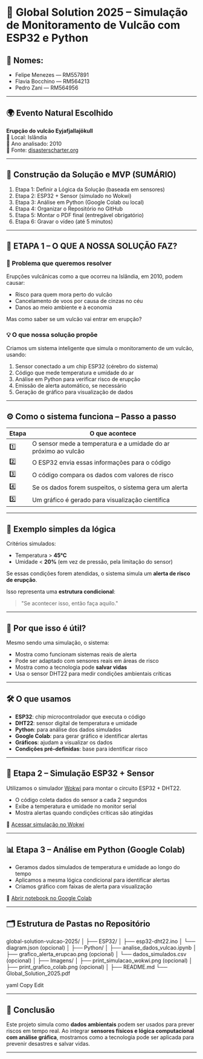 # 🌋 Global Solution 2025 – Simulação de Monitoramento de Vulcão com ESP32 e Python

## 👥 Nomes:
- Felipe Menezes — RM557891  
- Flavia Bocchino — RM564213  
- Pedro Zani — RM564956

---

## 🌍 Evento Natural Escolhido

**Erupção do vulcão Eyjafjallajökull**  
📍 Local: Islândia  
📆 Ano analisado: 2010  
🔗 Fonte: [disasterscharter.org](https://disasterscharter.org/web/guest/activations/-/article/activation-257)

---

## 🧱 Construção da Solução e MVP (SUMÁRIO)

1. Etapa 1: Definir a Lógica da Solução (baseada em sensores)  
2. Etapa 2: ESP32 + Sensor (simulado no Wokwi)  
3. Etapa 3: Análise em Python (Google Colab ou local)  
4. Etapa 4: Organizar o Repositório no GitHub  
5. Etapa 5: Montar o PDF final (entregável obrigatório)  
6. Etapa 6: Gravar o vídeo (até 5 minutos)

---

## 🧠 ETAPA 1 – O QUE A NOSSA SOLUÇÃO FAZ?

### 📌 Problema que queremos resolver

Erupções vulcânicas como a que ocorreu na Islândia, em 2010, podem causar:
- Risco para quem mora perto do vulcão
- Cancelamento de voos por causa de cinzas no céu
- Danos ao meio ambiente e à economia

Mas como saber se um vulcão vai entrar em erupção?

### 💡 O que nossa solução propõe

Criamos um sistema inteligente que simula o monitoramento de um vulcão, usando:

1. Sensor conectado a um chip ESP32 (cérebro do sistema)  
2. Código que mede temperatura e umidade do ar  
3. Análise em Python para verificar risco de erupção  
4. Emissão de alerta automático, se necessário  
5. Geração de gráfico para visualização de dados

---

## ⚙️ Como o sistema funciona – Passo a passo

| Etapa | O que acontece |
|-------|----------------|
| 1️⃣ | O sensor mede a temperatura e a umidade do ar próximo ao vulcão |
| 2️⃣ | O ESP32 envia essas informações para o código |
| 3️⃣ | O código compara os dados com valores de risco |
| 4️⃣ | Se os dados forem suspeitos, o sistema gera um alerta |
| 5️⃣ | Um gráfico é gerado para visualização científica |

---

## 🧪 Exemplo simples da lógica

Critérios simulados:
- Temperatura > **45°C**
- Umidade < **20%** (em vez de pressão, pela limitação do sensor)

Se essas condições forem atendidas, o sistema simula um **alerta de risco de erupção**.

Isso representa uma **estrutura condicional**:
> "Se acontecer isso, então faça aquilo."

---

## 🎯 Por que isso é útil?

Mesmo sendo uma simulação, o sistema:

- Mostra como funcionam sistemas reais de alerta
- Pode ser adaptado com sensores reais em áreas de risco
- Mostra como a tecnologia pode **salvar vidas**
- Usa o sensor DHT22 para medir condições ambientais críticas

---

## 🛠️ O que usamos

- **ESP32**: chip microcontrolador que executa o código
- **DHT22**: sensor digital de temperatura e umidade
- **Python**: para análise dos dados simulados
- **Google Colab**: para gerar gráfico e identificar alertas
- **Gráficos**: ajudam a visualizar os dados
- **Condições pré-definidas**: base para identificar risco

---

## 🔧 Etapa 2 – Simulação ESP32 + Sensor

Utilizamos o simulador [Wokwi](https://wokwi.com) para montar o circuito ESP32 + DHT22.

- O código coleta dados do sensor a cada 2 segundos
- Exibe a temperatura e umidade no monitor serial
- Mostra alertas quando condições críticas são atingidas

🔗 [Acessar simulação no Wokwi](https://wokwi.com/projects/322410731508073042)

---

## 📊 Etapa 3 – Análise em Python (Google Colab)

- Geramos dados simulados de temperatura e umidade ao longo do tempo
- Aplicamos a mesma lógica condicional para identificar alertas
- Criamos gráfico com faixas de alerta para visualização

🔗 [Abrir notebook no Google Colab](https://colab.research.google.com/drive/10QBsKOzkt7o22LbwNVf5SHl-4IHNIYoG?usp=sharing)

---

## 🗂️ Estrutura de Pastas no Repositório
global-solution-vulcao-2025/
│
├── ESP32/
│ ├── esp32-dht22.ino
│ └── diagram.json (opcional)
│
├── Python/
│ ├── analise_dados_vulcao.ipynb
│ ├── grafico_alerta_erupcao.png (opcional)
│ └── dados_simulados.csv (opcional)
│
├── Imagens/
│ ├── print_simulacao_wokwi.png (opcional)
│ ├── print_grafico_colab.png (opcional)
│
├── README.md
└── Global_Solution_2025.pdf

yaml
Copy
Edit


---

## 🏁 Conclusão

Este projeto simula como **dados ambientais** podem ser usados para prever riscos em tempo real. Ao integrar **sensores físicos e lógica computacional com análise gráfica**, mostramos como a tecnologia pode ser aplicada para prevenir desastres e salvar vidas.

---

